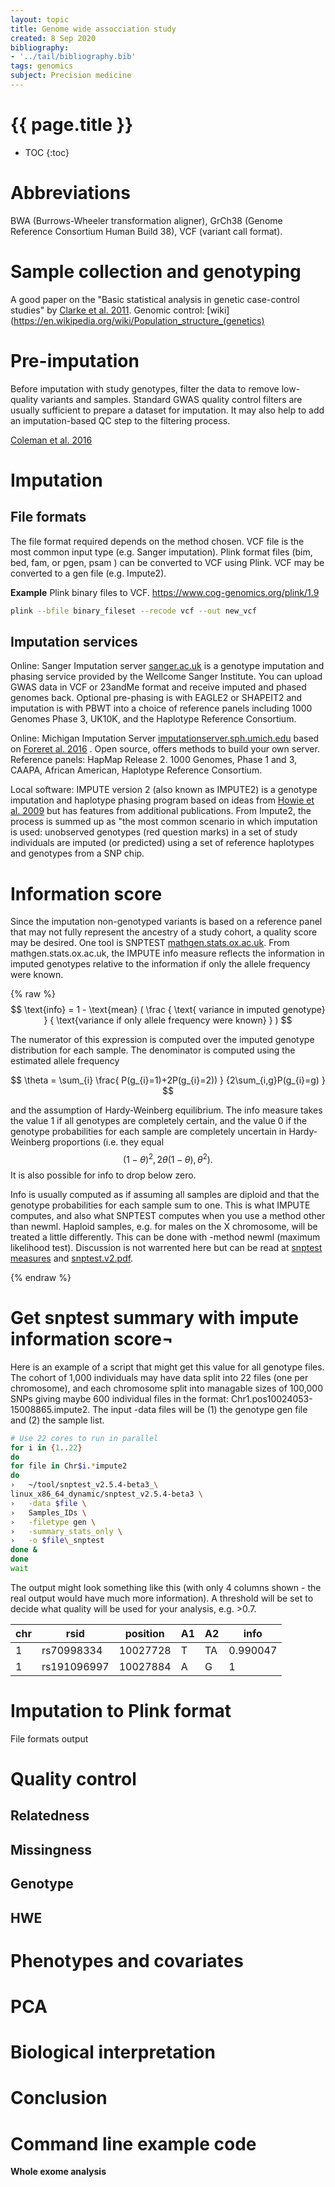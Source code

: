 ```yaml
---
layout: topic
title: Genome wide assocciation study
created: 8 Sep 2020
bibliography:
- '../tail/bibliography.bib'
tags: genomics
subject: Precision medicine
---
```

{{ page.title }}
================

* TOC
{:toc}

# Abbreviations
BWA (Burrows-Wheeler transformation aligner), 
GrCh38 (Genome Reference Consortium Human Build 38), 
VCF (variant call format).

# Sample collection and genotyping
A good paper on the "Basic statistical analysis in genetic case-control studies" by [Clarke et al. 2011](https://www.ncbi.nlm.nih.gov/pmc/articles/PMC3154648/).
Genomic control: [wiki](https://en.wikipedia.org/wiki/Population_structure_(genetics)

# Pre-imputation
Before imputation with study genotypes, filter the data to remove low-quality variants and samples. 
Standard GWAS quality control filters are usually sufficient to prepare a dataset for imputation. 
It may also help to add an imputation-based QC step to the filtering process.

[Coleman et al. 2016](https://academic.oup.com/bfg/article/15/4/298/2412127)

# Imputation

## File formats
The file format required depends on the method chosen.
VCF file is the most common input type (e.g. Sanger imputation).
Plink format files (bim, bed, fam, or pgen, psam ) can be converted to VCF using Plink.
VCF may be converted to a gen file (e.g. Impute2).

**Example**
Plink binary files to VCF.
https://www.cog-genomics.org/plink/1.9
```bash
plink --bfile binary_fileset --recode vcf --out new_vcf
```

## Imputation services
Online: Sanger Imputation server
[sanger.ac.uk](https://www.sanger.ac.uk/tool/sanger-imputation-service/)
is a genotype imputation and phasing service provided by the Wellcome Sanger Institute. 
You can upload GWAS data in VCF or 23andMe format and receive imputed and phased genomes back. 
Optional pre-phasing is with EAGLE2 or SHAPEIT2 and imputation is with PBWT into a choice of reference panels including 1000 Genomes Phase 3, UK10K, and the Haplotype Reference Consortium.

Online: Michigan Imputation Server
[imputationserver.sph.umich.edu](https://imputationserver.sph.umich.edu/index.html#!)
based on 
[Foreret al. 2016](https://pubmed.ncbi.nlm.nih.gov/27571263/)
.
Open source, offers methods to build your own server.
Reference panels: 
HapMap Release 2.
1000 Genomes,
Phase 1 and 3,
CAAPA,
African American,
Haplotype Reference Consortium.

Local software: IMPUTE version 2 (also known as IMPUTE2) is a genotype imputation and haplotype phasing program based on ideas from 
[Howie et al. 2009](https://journals.plos.org/plosgenetics/article?id=10.1371/journal.pgen.1000529)
but has features from additional publications.
From Impute2, the process is summed up as "the most common scenario in which imputation is used: 
unobserved genotypes (red question marks) in a set of study individuals are imputed (or predicted) using a set of reference haplotypes and genotypes from a SNP chip.

# Information score
Since the imputation non-genotyped variants is based on a reference panel that
may not fully represent the ancestry of a study cohort, a quality score may be 
desired.
One tool is SNPTEST
[mathgen.stats.ox.ac.uk](https://mathgen.stats.ox.ac.uk/genetics_software/snptest/snptest.html#info_measures).
From mathgen.stats.ox.ac.uk, the IMPUTE info measure reflects the information in imputed genotypes relative to the information if only the allele frequency were known. 

{% raw %}
$$ \text{info} = 1 - \text{mean} (
\frac {
\text{ variance in imputed genotype} }
{ \text{variance if only allele frequency were known} }
) $$

The numerator of this expression is computed over the imputed genotype distribution for each sample. The denominator is computed using the estimated allele frequency

$$
\theta = \sum_{i} 
\frac{
P(g_{i}=1)+2P(g_{i}=2)) }
{2\sum_{i,g}P(g_{i}=g) }
$$

and the assumption of Hardy-Weinberg equilibrium.
The info measure takes the value 1 if all genotypes are completely certain, 
and the value 0 if the genotype probabilities for each sample are completely uncertain in Hardy-Weinberg proportions 
(i.e. they equal
$$
(1-\theta)^{2}, 2\theta(1-\theta), \theta^{2}). 
$$
It is also possible for info to drop below zero.

Info is usually computed as if assuming all samples are diploid and that the genotype probabilities for each sample sum to one. This is what IMPUTE computes, and also what SNPTEST computes when you use a method other than newml.
Haploid samples, e.g. for males on the X chromosome, will be treated a little differently.
This can be done with -method newml (maximum likelihood test). 
Discussion is not warrented here but can be read at
[snptest measures](https://mathgen.stats.ox.ac.uk/genetics_software/snptest/snptest.html#info_measures) and
[snptest.v2.pdf](https://mathgen.stats.ox.ac.uk/genetics_software/snptest/snptest.v2.pdf).

{% endraw %}

# Get snptest summary with impute information score¬
Here is an example of a script that might get this value for all genotype files.
The cohort of 1,000 individuals may have data split into 22 files (one per chromosome),
and each chromosome split into managable sizes of 100,000 SNPs giving maybe 600 individual files in the format:
Chr1.pos10024053-15008865.impute2.
The input -data files will be (1) the genotype gen file and (2) the sample list.

```bash
# Use 22 cores to run in parallel
for i in {1..22}
do
for file in Chr$i.*impute2
do
›   ~/tool/snptest_v2.5.4-beta3_\
linux_x86_64_dynamic/snptest_v2.5.4-beta3 \
›   -data $file \
›   Samples_IDs \
›   -filetype gen \
›   -summary_stats_only \
›   -o $file\_snptest
done &
done
wait
```
The output might look something like this (with only 4 columns shown - the real output would have much more information).
A threshold will be set to decide what quality will be used for your analysis, 
e.g. >0.7.

| chr 	| rsid                     	| position 	| A1 	| A2 	| info     	|
|-----	|-------------	|----------	|----	|----	|----------	|
| 1   	| rs70998334 	| 10027728 	| T  	| TA 	| 0.990047 	|
| 1   	| rs191096997 	| 10027884 	| A  	| G  	| 1        	|


# Imputation to Plink format
File formats output

# Quality control
## Relatedness
## Missingness
## Genotype
## HWE

# Phenotypes and covariates

# PCA

# Biological interpretation

# Conclusion


# Command line example code
**Whole exome analysis**

```bash


```
